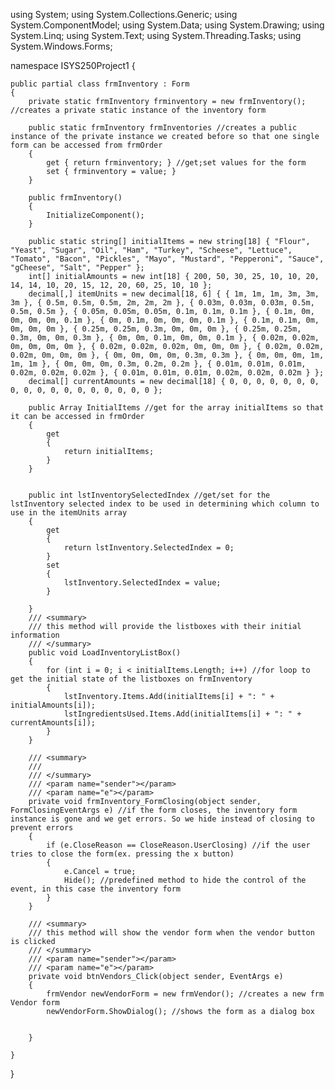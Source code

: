 using System;
using System.Collections.Generic;
using System.ComponentModel;
using System.Data;
using System.Drawing;
using System.Linq;
using System.Text;
using System.Threading.Tasks;
using System.Windows.Forms;

namespace ISYS250Project1
{

    public partial class frmInventory : Form
    {
        private static frmInventory frminventory = new frmInventory(); //creates a private static instance of the inventory form

        public static frmInventory frmInventories //creates a public instance of the private instance we created before so that one single form can be accessed from frmOrder
        {
            get { return frminventory; } //get;set values for the form
            set { frminventory = value; }
        }
       
        public frmInventory()
        {
            InitializeComponent();
        }
        
        public static string[] initialItems = new string[18] { "Flour", "Yeast", "Sugar", "Oil", "Ham", "Turkey", "Scheese", "Lettuce", "Tomato", "Bacon", "Pickles", "Mayo", "Mustard", "Pepperoni", "Sauce", "gCheese", "Salt", "Pepper" };
        int[] initialAmounts = new int[18] { 200, 50, 30, 25, 10, 10, 20, 14, 14, 10, 20, 15, 12, 20, 60, 25, 10, 10 };
        decimal[,] itemUnits = new decimal[18, 6] { { 1m, 1m, 1m, 3m, 3m, 3m }, { 0.5m, 0.5m, 0.5m, 2m, 2m, 2m }, { 0.03m, 0.03m, 0.03m, 0.5m, 0.5m, 0.5m }, { 0.05m, 0.05m, 0.05m, 0.1m, 0.1m, 0.1m }, { 0.1m, 0m, 0m, 0m, 0m, 0.1m }, { 0m, 0.1m, 0m, 0m, 0m, 0.1m }, { 0.1m, 0.1m, 0m, 0m, 0m, 0m }, { 0.25m, 0.25m, 0.3m, 0m, 0m, 0m }, { 0.25m, 0.25m, 0.3m, 0m, 0m, 0.3m }, { 0m, 0m, 0.1m, 0m, 0m, 0.1m }, { 0.02m, 0.02m, 0m, 0m, 0m, 0m }, { 0.02m, 0.02m, 0.02m, 0m, 0m, 0m }, { 0.02m, 0.02m, 0.02m, 0m, 0m, 0m }, { 0m, 0m, 0m, 0m, 0.3m, 0.3m }, { 0m, 0m, 0m, 1m, 1m, 1m }, { 0m, 0m, 0m, 0.3m, 0.2m, 0.2m }, { 0.01m, 0.01m, 0.01m, 0.02m, 0.02m, 0.02m }, { 0.01m, 0.01m, 0.01m, 0.02m, 0.02m, 0.02m } };
        decimal[] currentAmounts = new decimal[18] { 0, 0, 0, 0, 0, 0, 0, 0, 0, 0, 0, 0, 0, 0, 0, 0, 0, 0 };

        public Array InitialItems //get for the array initialItems so that it can be accessed in frmOrder
        {
            get
            {
                return initialItems;
            }
        }


        public int lstInventorySelectedIndex //get/set for the lstInventory selected index to be used in determining which column to use in the itemUnits array
        {
            get
            {
                return lstInventory.SelectedIndex = 0;
            }
            set
            {
                lstInventory.SelectedIndex = value;
            }

        }
        /// <summary>
        /// this method will provide the listboxes with their initial information
        /// </summary>
        public void LoadInventoryListBox()
        {
            for (int i = 0; i < initialItems.Length; i++) //for loop to get the initial state of the listboxes on frmInventory
            {
                lstInventory.Items.Add(initialItems[i] + ": " + initialAmounts[i]);
                lstIngredientsUsed.Items.Add(initialItems[i] + ": " + currentAmounts[i]);
            }
        }

        /// <summary>
        /// 
        /// </summary>
        /// <param name="sender"></param>
        /// <param name="e"></param>
        private void frmInventory_FormClosing(object sender, FormClosingEventArgs e) //if the form closes, the inventory form instance is gone and we get errors. So we hide instead of closing to prevent errors
        {
            if (e.CloseReason == CloseReason.UserClosing) //if the user tries to close the form(ex. pressing the x button)
            {
                e.Cancel = true;
                Hide(); //predefined method to hide the control of the event, in this case the inventory form
            }
        }

        /// <summary>
        /// this method will show the vendor form when the vendor button is clicked 
        /// </summary>
        /// <param name="sender"></param>
        /// <param name="e"></param>
        private void btnVendors_Click(object sender, EventArgs e)
        {
            frmVendor newVendorForm = new frmVendor(); //creates a new frm Vendor form
            newVendorForm.ShowDialog(); //shows the form as a dialog box


        }

    }
}

